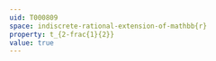 ```yaml
---
uid: T000809
space: indiscrete-rational-extension-of-mathbb{r}
property: t_{2-frac{1}{2}}
value: true
---
```

